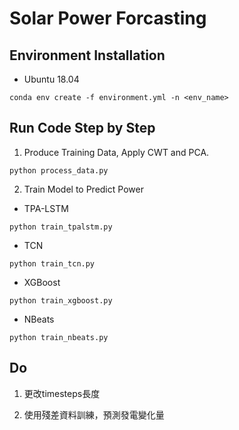 # Solar Power Forcasting

## Environment Installation

- Ubuntu 18.04

```
conda env create -f environment.yml -n <env_name>
```

## Run Code Step by Step

1. Produce Training Data, Apply CWT and PCA.

```
python process_data.py
```

2. Train Model to Predict Power

- TPA-LSTM

```
python train_tpalstm.py
```

- TCN

```
python train_tcn.py
```

- XGBoost

```
python train_xgboost.py
``` 
- NBeats

```
python train_nbeats.py
```

## Do

1. 更改timesteps長度

2. 使用殘差資料訓練，預測發電變化量